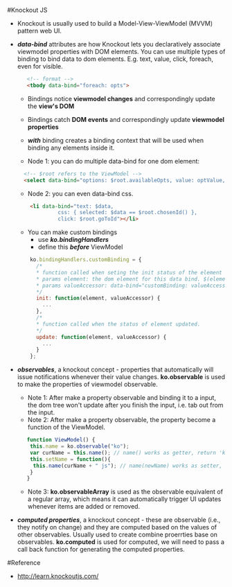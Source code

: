 #Knockout JS

* Knockout is usually used to build a Model-View-ViewModel (MVVM) pattern web UI.

* **_data-bind_** attributes are how Knockout lets you declaratively associate viewmodel properties with DOM elements. You can use multiple types of binding to bind data to dom elements. E.g. text, value, click, foreach, even for visible.
  ```html
     <!-- format -->
     <tbody data-bind="foreach: opts">
  ```
  * Bindings notice __viewmodel changes__ and correspondingly update the __view's DOM__
  * Bindings catch __DOM events__ and correspondingly update __viewmodel properties__
  * **_with_** binding creates a binding context that will be used when binding any elements inside it.

  * Node 1: you can do multiple data-bind for one dom element:
  ```html
    <!-- $root refers to the ViewModel -->
    <select data-bind="options: $root.availableOpts, value: optValue, optionsText: 'optName'"></select>
  ```
  * Node 2: you can even data-bind css.
  ```html
      <li data-bind="text: $data, 
               css: { selected: $data == $root.chosenId() },
               click: $root.goToId"></li>
  ```
  * You can make custom bindings
    * use **_ko.bindingHandlers_**
    * define this **_before_** ViewModel 
  ```javascript
      ko.bindingHandlers.customBinding = {
        /*
        * function called when seting the init status of the element
        * params element: the dom element for this data bind. $(element) for using jQuery function to massage the dom element
        * params valueAccessor: data-bind="customBinding: valueAccessor". valueAccessor() to get the value.
        */
        init: function(element, valueAccessor) {
          ...
        },
        /*
        * function called when the status of element updated.
        */
        update: function(element, valueAccessor) {
          ...
        } 
      };
  ```
* **_observables_**, a knockout concept - properties that automatically will issue notifications whenever their value changes. __ko.observable__ is used to make the properties of viewmodel observable.
  * Note 1: After make a property observable and binding it to a input, the dom tree won't update after you finish the input, i.e. tab out from the input.
  * Note 2: After make a property observable, the property become a function of the ViewModel.
  ```javascript
     function ViewModel() {
      this.name = ko.observable("ko");
      var curName = this.name(); // name() works as getter, return 'ko'
      this.setName = function(){
       this.name(curName + " js"); // name(newName) works as setter, set the name to 'ko js' 
      }
     }
  ```
  * Note 3: __ko.observableArray__ is used as the observable equivalent of a regular array, which means it can automatically trigger UI updates whenever items are added or removed.
* **_computed properties_**, a knockout concept - these are observable (i.e., they notify on change) and they are computed based on the values of other observables. Usually used to create combine proerrties base on observables. __ko.computed__ is used for computed, we will need to pass a call back function for generating the computed properties. 




#Reference
* http://learn.knockoutjs.com/
